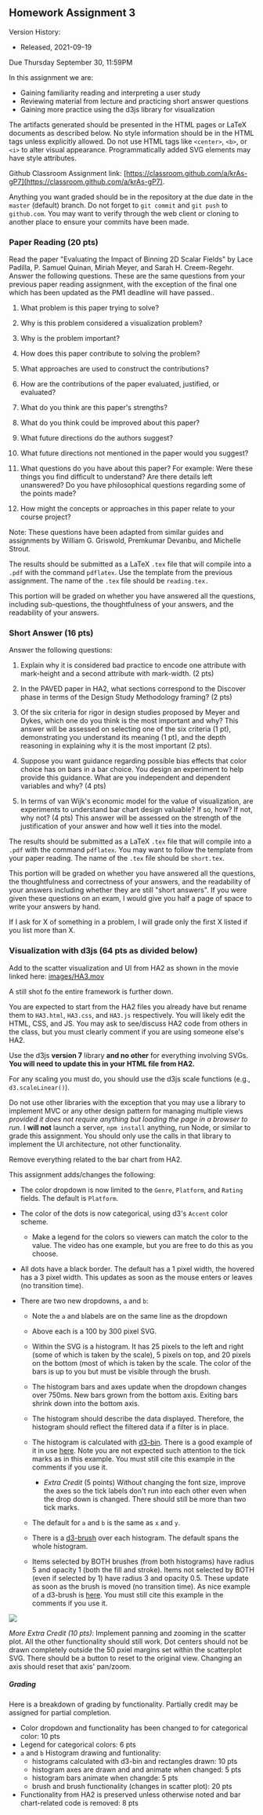 ## Homework Assignment 3

Version History: 

- Released, 2021-09-19


Due Thursday September 30, 11:59PM

In this assignment we are:

- Gaining familiarity reading and interpreting a user study
- Reviewing material from lecture and practicing short answer questions
- Gaining more practice using the d3js library for visualization

The artifacts generated should be presented in the HTML pages or LaTeX
documents as described below. No style information should be in the HTML tags
unless explicitly allowed. Do not use HTML tags like `<center>`, `<b>`, or
`<i>` to alter visual appearance.  Programmatically added SVG elements may
have style attributes.

Github Classroom Assignment link: [https://classroom.github.com/a/krAs-gP7](https://classroom.github.com/a/krAs-gP7).

Anything you want graded should be in the repository at the due date in the
`master` (default) branch. Do not forget to `git commit` and `git push` to
`github.com`. You may want to verify through the web client or cloning to
another place to ensure your commits have been made.


### Paper Reading (20 pts)

Read the paper "Evaluating the Impact of Binning 2D Scalar Fields" by Lace
Padilla, P. Samuel Quinan, Miriah Meyer, and Sarah H. Creem-Regehr. Answer the
following questions. These are the same questions from your previous paper
reading assignment, with the exception of the final one which has been updated
as the PM1 deadline will have passed..

1. What problem is this paper trying to solve?

2. Why is this problem considered a visualization problem?

3. Why is the problem important?

4. How does this paper contribute to solving the problem? 

5. What approaches are used to construct the contributions?

6. How are the contributions of the paper evaluated, justified, or evaluated? 

7. What do you think are this paper's strengths? 

8. What do you think could be improved about this paper?

9. What future directions do the authors suggest? 

10. What future directions not mentioned in the paper would you suggest?

11. What questions do you have about this paper? For example: Were these things
   you find difficult to understand? Are there details left unanswered? Do you
have philosophical questions regarding some of the points made?

12. How might the concepts or approaches in this paper relate to your course
   project? 

Note: These questions have been adapted from similar guides and assignments by
William G.  Griswold, Premkumar Devanbu, and Michelle Strout.

The results should be submitted as a LaTeX `.tex` file that will compile into
a `.pdf` with the command `pdflatex`. Use the template from the previous
assignment. The name of the `.tex` file should be `reading.tex.`

This portion will be graded on whether you have answered all the questions,
including sub-questions, the thoughtfulness of your answers, and the
readability of your answers.

### Short Answer (16 pts)

Answer the following questions:

1. Explain why it is considered bad practice to encode one attribute with
   mark-height and a second attribute with mark-width. (2 pts) 

2. In the PAVED paper in HA2, what sections correspond to the Discover phase
   in terms of the Design Study Methodology framing? (2 pts)

3. Of the six criteria for rigor in design studies proposed by Meyer and
   Dykes, which one do you think is the most important and why? This answer
will be assessed on selecting one of the six criteria (1 pt), demonstrating
you understand its meaning (1 pt), and the depth reasoning in explaining why
it is the most important (2 pts). 

4. Suppose you want guidance regarding possible bias effects that color choice
   has on bars in a bar choice. You design an experiment to help provide this
guidance. What are you independent and dependent variables and why? (4 pts)

5. In terms of van Wijk's economic model for the value of visualization, are
   experiments to understand bar chart design valuable? If so, how? If not,
why not? (4 pts) This answer will be assessed on the strength of the
justification of your answer and how well it ties into the model.


The results should be submitted as a LaTeX `.tex` file that will compile into
a `.pdf` with the command `pdflatex`. You may want to follow the template from
your paper reading. The name of the `.tex` file should be `short.tex`.

This portion will be graded on whether you have answered all the questions,
the thoughtfulness and correctness of your answers, and the readability of
your answers including whether they are still "short answers". If you were
given these questions on an exam, I would give you half a page of space to
write your answers by hand.

If I ask for X of something in a problem, I will grade only the first X
listed if you list more than X.


### Visualization with d3js (64 pts as divided below) 

Add to the scatter visualization and UI from HA2 as shown in the movie linked
here: [images/HA3.mov](images/HA3.mov)

A still shot fo the entire framework is further down.

You are expected to start from the HA2 files you already have but rename them
to `HA3.html`, `HA3.css`, and `HA3.js` respectively. You will likely edit the
HTML, CSS, and JS. You may ask to see/discuss HA2 code from others in the
class, but you must clearly comment if you are using someone else's HA2.

Use the d3js **version 7** library **and no other** for everything involving
SVGs. **You will need to update this in your HTML file from HA2.** 

For any scaling you must do, you should use the d3js scale functions (e.g.,
`d3.scaleLinear()`).

Do not use other libraries with the exception that you may use a library to
implement MVC or any other design pattern for managing multiple views
*provided it does not require anything but loading the page in a browser to
run.* I **will not** launch a server, `npm install` anything, run Node, or
similar to grade this assignment. You should only use the calls in that library
to implement the UI architecture, not other functionality.

Remove everything related to the bar chart from HA2. 

This assignment adds/changes the following:

- The color dropdown is now limited to the `Genre`, `Platform`, and `Rating`
  fields. The default is `Platform`.

- The color of the dots is now categorical, using d3's `Accent` color scheme.

  - Make a legend for the colors so viewers can match the color to the value. 
    The video has one example, but you are free to do this as you choose.

- All dots have a black border. The default has a 1 pixel width, the hovered
  has a 3 pixel width. This updates as soon as the mouse enters or leaves (no
transition time).

- There are two new dropdowns, `a` and `b`:
 
  - Note the `a` and `b`labels are on the same line as the dropdown

  - Above each is a 100 by 300 pixel SVG. 

  - Within the SVG is a histogram. It has 25 pixels to the left and right
    (some of which is taken by the scale), 5 pixels on top, and 20 pixels on
the bottom (most of which is taken by the scale. The color of the bars is up
to you but must be visible through the brush.

  - The histogram bars and axes update when the dropdown changes over 750ms.
    New bars grown from the bottom axis. Exiting bars shrink down into the
bottom axis.

  - The histogram should describe the data displayed. Therefore, the histogram
    should reflect the filtered data if a filter is in place.

  - The histogram is calculated with
    [d3-bin](https://observablehq.com/@d3/d3-bin). There is a good example of
it in use [here](https://observablehq.com/@d3/histogram). Note you are not
expected such attention to the tick marks as in this example. You must still
cite this example in the comments if you use it.
    
    - *Extra Credit* (5 points) Without changing the font size, improve the axes
    so the tick labels don't run into each other even when the drop down is
changed. There should still be more than two tick marks.

  - The default for `a` and `b` is the same as `x` and `y`.

  - There is a [d3-brush](https://github.com/d3/d3-brush) over each histogram.
    The default spans the whole histogram.

  - Items selected by BOTH brushes (from both histograms) have radius 5 and
    opacity 1 (both the fill and stroke). Items not selected by BOTH (even if
selected by 1) have radius 3 and opacity 0.5. These update as soon as the
brush is moved (no transition time). As nice example of a d3-brush is
[here](https://observablehq.com/@d3/focus-context?collection=@d3/d3-brush).
You must still cite this example in the comments if you use it.


![](images/HA3.png)


*More Extra Credit (10 pts)*: Implement panning and zooming in the scatter
plot. All the other functionality should still work. Dot centers should not be
drawn completely outside the 50 pxiel margins set within the scatterplot SVG.
There should be a button to reset to the original view. Changing an axis
should reset that axis' pan/zoom.  




##### Grading

Here is a breakdown of grading by functionality. Partially credit may be
assigned for partial completion.

- Color dropdown and functionality has been changed to for categorical color:
  10 pts
- Legend for categorical colors: 6 pts
- `a` and `b` Histogram drawing and funtionality:
  - histograms calculated with d3-bin and rectangles drawn: 10 pts
  - histogram axes are drawn and and animate when changed: 5 pts
  - histogram bars animate when changde: 5 pts
  - brush and brush functionality (changes in scatter plot): 20 pts
- Functionality from HA2 is preserved unless otherwise noted and bar
  chart-related code is removed: 8 pts


